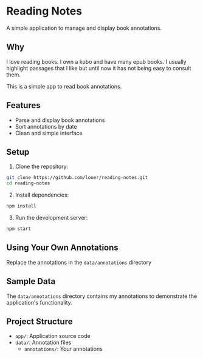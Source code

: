 # Reading Notes

A simple application to manage and display book annotations.

## Why

I love reading books. I own a kobo and have many epub books. I usually highlight passages that I like but until now it has not being easy to consult them.

This is a simple app to read book annotations.

## Features
- Parse and display book annotations
- Sort annotations by date
- Clean and simple interface

## Setup

1. Clone the repository:
```bash
git clone https://github.com/looer/reading-notes.git
cd reading-notes
```

2. Install dependencies:
```bash
npm install
```

3. Run the development server:
```bash
npm start
```

## Using Your Own Annotations

Replace the annotations in the `data/annotations` directory

## Sample Data
The `data/annotations` directory contains my annotations to demonstrate the application's functionality.

## Project Structure
- `app/`: Application source code
- `data/`: Annotation files
  - `annotations/`: Your annotations 